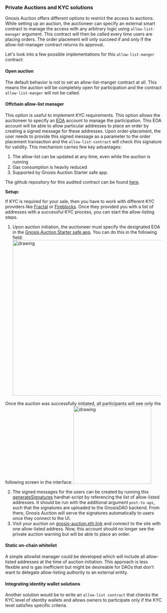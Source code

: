### Private Auctions and KYC solutions

Gnosis Auction offers different options to restrict the access to auctions. While setting up an auction, the auctioneer can specify an external smart contract to manage the access with any arbitrary logic using `allow-list-manager` argument. This contract will then be called every time users are placing orders. The order placement will only succeed if and only if the allow-list-manager contract returns its approval.

Let's look into a few possible implementations for this `allow-list-manger` contract:

#### Open auction

The default behavior is not to set an allow-list-manger contract at all. This means the auction will be completely open for participation and the contract `allow-list-manger` will not be called.

#### Offchain allow-list manager

This option is useful to implement KYC requirements. This option allows the auctioneer to specify an [EOA](<https://ethdocs.org/en/latest/contracts-and-transactions/account-types-gas-and-transactions.html#:~:text=Externally%20owned%20account%20(EOAs)%3A,and%20is%20controlled%20by%20code.>) account to manage the participation. This EOA account will be able to allow particular addresses to place an order by creating a signed message for these addresses. Upon order-placement, the user needs to provide this signed message as a parameter to the order placement transaction and the `allow-list-contract` will check this signature for validity.
This mechanism carries few key advantages:

1. The allow-list can be updated at any time, even while the auction is running
2. Gas consumption is heavily reduced
3. Supported by Gnosis Auction Starter safe app.

The github repository for this audited contract can be found [here](https://github.com/gnosis/ido-contracts/blob/main/contracts/allowListExamples/AllowListOffChainManaged.sol).

**Setup:**

If KYC is required for your sale, then you have to work with different KYC providers like [Fractal](https://www.trustfractal.com/) or [Fireblocks](https://www.fireblocks.com/). Once they provided you with a list of addresses with a successful KYC process, you can start the allow-listing steps.

1. Upon auction initiation, the auctioneer must specify the designated EOA in the [Gnosis Auction Starter safe app](starting-an-auction-with-safe#topAnchor). You can do this in the following field:
   <img src="/assets/SignerAddress.png" alt="drawing" width="500"/>

Once the auction was successfully initiated, all participants will see only the following screen in the interface:
<img src="/assets/PrivateAuction.png" alt="drawing" width="250"/>

2. The signed messages for the users can be created by running this [generateSignatures](https://github.com/gnosis/ido-contracts#allow-listing-generating-signatures) hardhat-script by referencing the list of allow-listed addresses. It should be run with the additional argument `post-to-api`, such that the signatures are uploaded to the GnosisDAO backend. From there, Gnosis Auction will serve the signatures automatically to users once they connect to the UI.
3. Visit your auction on [gnosis-auction.eth.link](https://gnosis-auction.eth.link) and connect to the site with one allow-listed address. Now, this account should no longer see the private auction warning but will be able to place an order.

#### Static on-chain whitelist

A simple allowlist manager could be developed which will include all allow-listed addresses at the time of auction initiation. This approach is less flexible and is gas inefficient but might be desireable for DAOs that don't want to delegate allow-listing authority to an external entity.

#### Integrating identity wallet solutions

Another solution would be to write an `allow-list contract` that checks the KYC level of identity wallets and allows owners to participate only if the KYC level satisfies specific criteria.
